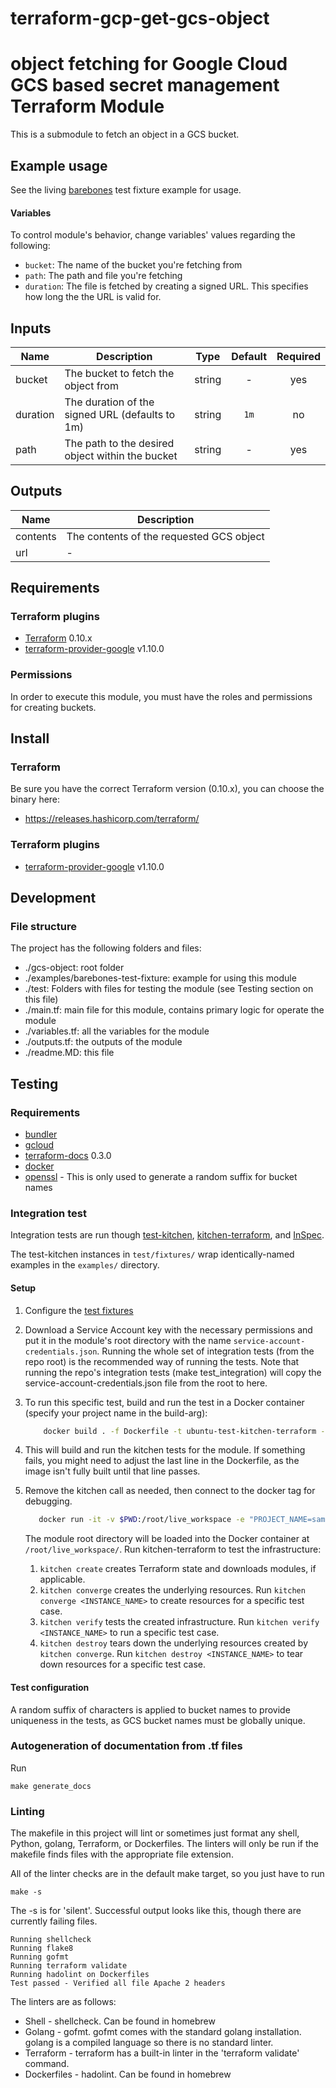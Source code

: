 # terraform-gcp-get-gcs-object
# object fetching for Google Cloud GCS based secret management Terraform Module

This is a submodule to fetch an object in a GCS bucket.

## Example usage
See the living [barebones](./examples/barebones-test-fixture) test fixture example for usage.

#### Variables
To control module's behavior, change variables' values regarding the following:

- `bucket`: The name of the bucket you're fetching from
- `path`: The path and file you're fetching
- `duration`:  The file is fetched by creating a signed URL. This specifies how long the the URL is valid for.


[^]: (autogen_docs_start)

## Inputs

| Name | Description | Type | Default | Required |
|------|-------------|:----:|:-----:|:-----:|
| bucket | The bucket to fetch the object from | string | - | yes |
| duration | The duration of the signed URL (defaults to 1m) | string | `1m` | no |
| path | The path to the desired object within the bucket | string | - | yes |

## Outputs

| Name | Description |
|------|-------------|
| contents | The contents of the requested GCS object |
| url | - |

[^]: (autogen_docs_end)

## Requirements
### Terraform plugins
- [Terraform](https://www.terraform.io/downloads.html) 0.10.x
- [terraform-provider-google](https://github.com/terraform-providers/terraform-provider-google) v1.10.0

### Permissions
In order to execute this module, you must have the roles and permissions for creating buckets.

## Install

### Terraform
Be sure you have the correct Terraform version (0.10.x), you can choose the binary here:
- https://releases.hashicorp.com/terraform/

### Terraform plugins

- [terraform-provider-google](https://github.com/terraform-providers/terraform-provider-google) v1.10.0

## Development

### File structure
The project has the following folders and files:

- ./gcs-object: root folder
- ./examples/barebones-test-fixture: example for using this module
- ./test: Folders with files for testing the module (see Testing section on this file)
- ./main.tf: main file for this module, contains primary logic for operate the module
- ./variables.tf: all the variables for the module
- ./outputs.tf: the outputs of the module
- ./readme.MD: this file

## Testing

### Requirements
- [bundler](https://github.com/bundler/bundler)
- [gcloud](https://cloud.google.com/sdk/install)
- [terraform-docs](https://github.com/segmentio/terraform-docs/releases) 0.3.0
- [docker](https://docker.com)
- [openssl](https://www.openssl.org/) - This is only used to generate a random suffix for bucket names

### Integration test

Integration tests are run though [test-kitchen](https://github.com/test-kitchen/test-kitchen), [kitchen-terraform](https://github.com/newcontext-oss/kitchen-terraform), and [InSpec](https://github.com/inspec/inspec).


The test-kitchen instances in `test/fixtures/` wrap identically-named examples in the `examples/` directory.

#### Setup

1. Configure the [test fixtures](#test-configuration)
2. Download a Service Account key with the necessary permissions and put it in the module's root directory with the name `service-account-credentials.json`.
 Running the whole set of integration tests (from the repo root) is the recommended way of running the tests. Note that running the repo's integration tests (make test_integration) will copy the service-account-credentials.json file from the root to here.
3. To run this specific test, build and run the test in a Docker container (specify your project name in the build-arg):
    ```bash
	    docker build . -f Dockerfile -t ubuntu-test-kitchen-terraform --build-arg RANDOM_SUFFIX=$(shell openssl rand -hex 5) --build-arg PROJECT_NAME=sample-project-name --build-arg GOOGLE_APPLICATION_CREDENTIALS=service-account-credentials.json
    ```
  
4. This will build and run the kitchen tests for the module. If something fails, you might need to adjust the last line in the Dockerfile, as the image isn't fully built until that line passes.
5. Remove the kitchen call as needed, then connect to the docker tag for debugging.
    ```bash
       docker run -it -v $PWD:/root/live_workspace -e "PROJECT_NAME=sample-project-name" -w /root/live_workspace ubuntu-test-kitchen-terraform
    ```

    The module root directory will be loaded into the Docker container at `/root/live_workspace/`.
    Run kitchen-terraform to test the infrastructure:
    
    1. `kitchen create` creates Terraform state and downloads modules, if applicable.
    2. `kitchen converge` creates the underlying resources. Run `kitchen converge <INSTANCE_NAME>` to create resources for a specific test case.
    3. `kitchen verify` tests the created infrastructure. Run `kitchen verify <INSTANCE_NAME>` to run a specific test case.
    4. `kitchen destroy` tears down the underlying resources created by `kitchen converge`. Run `kitchen destroy <INSTANCE_NAME>` to tear down resources for a specific test case.

#### Test configuration

A random suffix of characters is applied to bucket names to provide uniqueness in the tests, as GCS bucket names must be globally unique.

### Autogeneration of documentation from .tf files
Run
```
make generate_docs
```

### Linting
The makefile in this project will lint or sometimes just format any shell,
Python, golang, Terraform, or Dockerfiles. The linters will only be run if
the makefile finds files with the appropriate file extension.

All of the linter checks are in the default make target, so you just have to
run

```
make -s
```

The -s is for 'silent'. Successful output looks like this, though there are currently failing files.

```
Running shellcheck
Running flake8
Running gofmt
Running terraform validate
Running hadolint on Dockerfiles
Test passed - Verified all file Apache 2 headers
```

The linters
are as follows:
* Shell - shellcheck. Can be found in homebrew
* Golang - gofmt. gofmt comes with the standard golang installation. golang
is a compiled language so there is no standard linter.
* Terraform - terraform has a built-in linter in the 'terraform validate'
command.
* Dockerfiles - hadolint. Can be found in homebrew